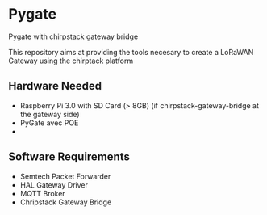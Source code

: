 # Pygate
Pygate with chirpstack gateway bridge

This repository aims at providing the tools necesary to create a LoRaWAN Gateway using the chirptack platform

## Hardware Needed

* Raspberry Pi 3.0 with SD Card (> 8GB) (if chirpstack-gateway-bridge at the gateway side)
* PyGate avec POE 
* 

## Software Requirements

* Semtech Packet Forwarder
* HAL Gateway Driver 
* MQTT Broker 
* Chripstack Gateway Bridge
